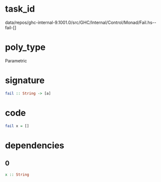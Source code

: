 
# task_id
data/repos/ghc-internal-9.1001.0/src/GHC/Internal/Control/Monad/Fail.hs--fail-[]

# poly_type
Parametric

# signature
```haskell
fail :: String -> [a]
```   

# code
```haskell
fail x = []
```

# dependencies
## 0
```haskell
x :: String
```